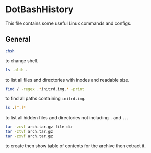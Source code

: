 # DotBashHistory
This file contains some useful Linux commands and configs.
## General
```bash
chsh
```
to change shell. 

```bash
ls -alih .
```
to list all files and directories with inodes and readable size. 

```bash
find / -regex .*initrd.img.* -print
```
to find all paths containing `initrd.img`.

```bash
ls .[^.]*
```
to list all hidden files and directories not including `.` and `..`.

```bash
tar -zcvf arch.tar.gz file dir
tar -ztvf arch.tar.gz
tar -zxvf arch.tar.gz
```
to create then show table of contents for the archive then extract it.

